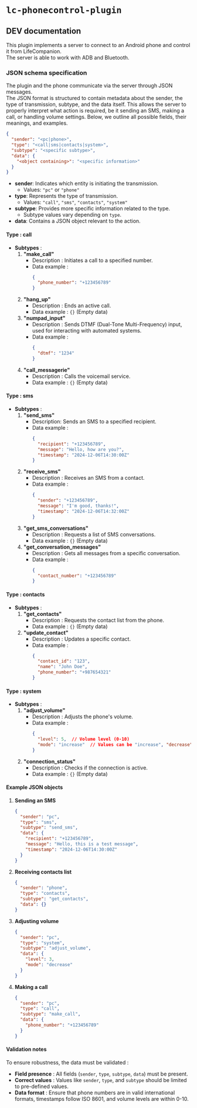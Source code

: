 # `lc-phonecontrol-plugin`
## DEV documentation

This plugin implements a server to connect to an Android phone and control it from LifeCompanion.  
The server is able to work with ADB and Bluetooth.

### JSON schema specification
The plugin and the phone communicate via the server through JSON messages.  
The JSON format is structured to contain metadata about the sender, the type of transmission, subtype, and the data itself. This allows the server to properly interpret what action is required, be it sending an SMS, making a call, or handling volume settings. Below, we outline all possible fields, their meanings, and examples.
```json
{
  "sender": "<pc|phone>",
  "type": "<call|sms|contacts|system>",
  "subtype": "<specific subtype>",
  "data": {
    "<object containing>": "<specific information>"
  }
}
```
- **sender**: Indicates which entity is initiating the transmission.
  - Values: `"pc"` or `"phone"`
- **type**: Represents the type of transmission.
  - Values: `"call"`, `"sms"`, `"contacts"`, `"system"`
- **subtype**: Provides more specific information related to the type.
  - Subtype values vary depending on `type`.
- **data**: Contains a JSON object relevant to the action.

#### Type : **call**
- **Subtypes** :
  1. **"make_call"**
     - Description : Initiates a call to a specified number.
     - Data example :
       ```json
       {
         "phone_number": "+123456789"
       }
       ```
  2. **"hang_up"**
     - Description : Ends an active call.
     - Data example : `{}` (Empty data)
  3. **"numpad_input"**
     - Description : Sends DTMF (Dual-Tone Multi-Frequency) input, used for interacting with automated systems.
     - Data example :
       ```json
       {
         "dtmf": "1234"
       }
       ```
  4. **"call_messagerie"**
     - Description : Calls the voicemail service.
     - Data example : `{}` (Empty data)

#### Type : **sms**
- **Subtypes** :
  1. **"send_sms"**
     - Description: Sends an SMS to a specified recipient.
     - Data example :
       ```json
       {
         "recipient": "+123456789",
         "message": "Hello, how are you?",
         "timestamp": "2024-12-06T14:30:00Z"
       }
       ```
  2. **"receive_sms"**
     - Description : Receives an SMS from a contact.
     - Data example :
       ```json
       {
         "sender": "+123456789",
         "message": "I'm good, thanks!",
         "timestamp": "2024-12-06T14:32:00Z"
       }
       ```
  3. **"get_sms_conversations"**
     - Description : Requests a list of SMS conversations.
     - Data example : `{}` (Empty data)
  4. **"get_conversation_messages"**
     - Description : Gets all messages from a specific conversation.
     - Data example :
       ```json
       {
         "contact_number": "+123456789"
       }
       ```

#### Type : **contacts**
- **Subtypes** :
  1. **"get_contacts"**
     - Description : Requests the contact list from the phone.
     - Data example : `{}` (Empty data)
  2. **"update_contact"**
     - Description : Updates a specific contact.
     - Data example :
       ```json
       {
         "contact_id": "123",
         "name": "John Doe",
         "phone_number": "+987654321"
       }
       ```

#### Type : **system**
- **Subtypes** :
  1. **"adjust_volume"**
     - Description : Adjusts the phone's volume.
     - Data example :
       ```json
       {
         "level": 5,  // Volume level (0-10)
         "mode": "increase"  // Values can be "increase", "decrease", or "set"
       }
       ```
  2. **"connection_status"**
     - Description : Checks if the connection is active.
     - Data example : `{}` (Empty data)

#### Example JSON objects
1. **Sending an SMS**
   ```json
   {
     "sender": "pc",
     "type": "sms",
     "subtype": "send_sms",
     "data": {
       "recipient": "+123456789",
       "message": "Hello, this is a test message",
       "timestamp": "2024-12-06T14:30:00Z"
     }
   }
   ```
2. **Receiving contacts list**
   ```json
   {
     "sender": "phone",
     "type": "contacts",
     "subtype": "get_contacts",
     "data": {}
   }
   ```
3. **Adjusting volume**

   ```json
   {
     "sender": "pc",
     "type": "system",
     "subtype": "adjust_volume",
     "data": {
       "level": 3,
       "mode": "decrease"
     }
   }
   ```
4. **Making a call**
   ```json
   {
     "sender": "pc",
     "type": "call",
     "subtype": "make_call",
     "data": {
       "phone_number": "+123456789"
     }
   }
   ```

#### Validation notes
To ensure robustness, the data must be validated :
- **Field presence** : All fields (`sender`, `type`, `subtype`, `data`) must be present.
- **Correct values** : Values like `sender`, `type`, and `subtype` should be limited to pre-defined values.
- **Data format** : Ensure that phone numbers are in valid international formats, timestamps follow ISO 8601, and volume levels are within 0-10.
